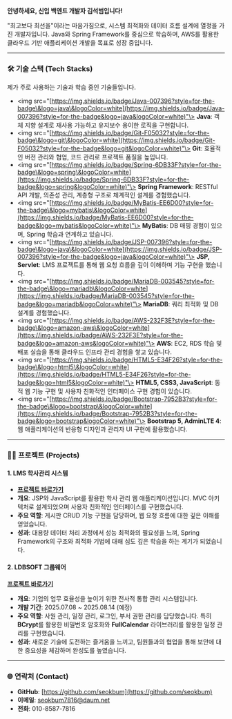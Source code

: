 **안녕하세요, 신입 백엔드 개발자 김석범입니다\!**

"최고보다 최선을"이라는 마음가짐으로, 시스템 최적화와 데이터 흐름 설계에 열정을 가진 개발자입니다. Java와 Spring Framework를 중심으로 학습하며, AWS를 활용한 클라우드 기반 애플리케이션 개발을 목표로 성장 중입니다.

-----

### **🛠️ 기술 스택 (Tech Stacks)**

제가 주로 사용하는 기술과 학습 중인 기술들입니다.

  * \<img src="[https://img.shields.io/badge/Java-007396?style=for-the-badge\&logo=java\&logoColor=white](https://img.shields.io/badge/Java-007396?style=for-the-badge&logo=java&logoColor=white)"\> **Java**: 객체 지향 설계로 재사용 가능하고 유지보수 용이한 로직을 구현합니다.
  * \<img src="[https://img.shields.io/badge/Git-F05032?style=for-the-badge\&logo=git\&logoColor=white](https://img.shields.io/badge/Git-F05032?style=for-the-badge&logo=git&logoColor=white)"\> **Git**: 효율적인 버전 관리와 협업, 코드 관리로 프로젝트 품질을 높입니다.
  * \<img src="[https://img.shields.io/badge/Spring-6DB33F?style=for-the-badge\&logo=spring\&logoColor=white](https://img.shields.io/badge/Spring-6DB33F?style=for-the-badge&logo=spring&logoColor=white)"\> **Spring Framework**: RESTful API 개발, 의존성 관리, 계층형 구조로 체계적인 설계를 경험했습니다.
  * \<img src="[https://img.shields.io/badge/MyBatis-EE6D00?style=for-the-badge\&logo=mybatis\&logoColor=white](https://img.shields.io/badge/MyBatis-EE6D00?style=for-the-badge&logo=mybatis&logoColor=white)"\> **MyBatis**: DB 매핑 경험이 있으며, Spring 학습과 연계하고 있습니다.
  * \<img src="[https://img.shields.io/badge/JSP-007396?style=for-the-badge\&logo=java\&logoColor=white](https://img.shields.io/badge/JSP-007396?style=for-the-badge&logo=java&logoColor=white)"\> **JSP, Servlet**: LMS 프로젝트를 통해 웹 요청 흐름을 깊이 이해하며 기능 구현을 했습니다.
  * \<img src="[https://img.shields.io/badge/MariaDB-003545?style=for-the-badge\&logo=mariadb\&logoColor=white](https://img.shields.io/badge/MariaDB-003545?style=for-the-badge&logo=mariadb&logoColor=white)"\> **MariaDB**: 쿼리 최적화 및 DB 설계를 경험했습니다.
  * \<img src="[https://img.shields.io/badge/AWS-232F3E?style=for-the-badge\&logo=amazon-aws\&logoColor=white](https://img.shields.io/badge/AWS-232F3E?style=for-the-badge&logo=amazon-aws&logoColor=white)"\> **AWS**: EC2, RDS 학습 및 배포 실습을 통해 클라우드 인프라 관리 경험을 쌓고 있습니다.
  * \<img src="[https://img.shields.io/badge/HTML5-E34F26?style=for-the-badge\&logo=html5\&logoColor=white](https://img.shields.io/badge/HTML5-E34F26?style=for-the-badge&logo=html5&logoColor=white)"\> **HTML5, CSS3, JavaScript**: 동적 웹 기능 구현 및 사용자 친화적인 인터페이스 구현 경험이 있습니다.
  * \<img src="[https://img.shields.io/badge/Bootstrap-7952B3?style=for-the-badge\&logo=bootstrap\&logoColor=white](https://img.shields.io/badge/Bootstrap-7952B3?style=for-the-badge&logo=bootstrap&logoColor=white)"\> **Bootstrap 5, AdminLTE 4**: 웹 애플리케이션의 반응형 디자인과 관리자 UI 구현에 활용했습니다.

-----

### **👨‍💻 프로젝트 (Projects)**

#### **1. LMS 학사관리 시스템**

  * **[프로젝트 바로가기](https://github.com/seokbum/LMSProject1)**
  * **개요**: JSP와 JavaScript를 활용한 학사 관리 웹 애플리케이션입니다. MVC 아키텍처로 설계되었으며 사용자 친화적인 인터페이스를 구현했습니다.
  * **주요 역할**: 게시판 CRUD 기능 구현을 담당하며, 웹 요청 흐름에 대한 깊은 이해를 얻었습니다.
  * **성과**: 대용량 데이터 처리 과정에서 성능 최적화의 필요성을 느껴, Spring Framework의 구조와 최적화 기법에 대해 심도 깊은 학습을 하는 계기가 되었습니다.

#### **2. LDBSOFT 그룹웨어**
 **[프로젝트 바로가기](https://github.com/seokbum/groupware)**
  * **개요**: 기업의 업무 효율성을 높이기 위한 전사적 통합 관리 시스템입니다.
  * **개발 기간**: 2025.07.08 \~ 2025.08.14 (예정)
  * **주요 역할**: 사원 관리, 일정 관리, 로그인, 부서 권한 관리를 담당했습니다. 특히 **BCrypt**를 활용한 비밀번호 암호화와 **FullCalendar** 라이브러리를 활용한 일정 관리를 구현했습니다.
  * **성과**: 새로운 기술에 도전하는 즐거움을 느끼고, 팀원들과의 협업을 통해 보안에 대한 중요성을 체감하며 완성도를 높였습니다.

-----

### **🌐 연락처 (Contact)**

  * **GitHub**: [https://github.com/seokbum](https://github.com/seokbum)
  * **이메일**: seokbum7816@daum.net
  * **전화**: 010-8587-7816
